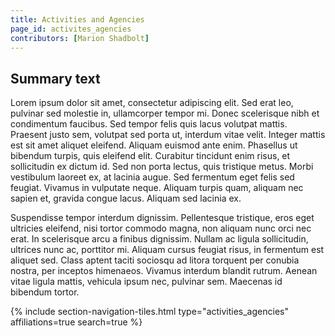 ```yaml
---
title: Activities and Agencies
page_id: activites_agencies
contributors: [Marion Shadbolt]
---
```


## Summary text

Lorem ipsum dolor sit amet, consectetur adipiscing elit. Sed erat leo, pulvinar sed molestie in, ullamcorper tempor mi. Donec scelerisque nibh et condimentum faucibus. Sed tempor felis quis lacus volutpat mattis. Praesent justo sem, volutpat sed porta ut, interdum vitae velit. Integer mattis est sit amet aliquet eleifend. Aliquam euismod ante enim. Phasellus ut bibendum turpis, quis eleifend elit. Curabitur tincidunt enim risus, et sollicitudin ex dictum id. Sed non porta lectus, quis tristique metus. Morbi vestibulum laoreet ex, at lacinia augue. Sed fermentum eget felis sed feugiat. Vivamus in vulputate neque. Aliquam turpis quam, aliquam nec sapien et, gravida congue lacus. Aliquam sed lacinia ex.

Suspendisse tempor interdum dignissim. Pellentesque tristique, eros eget ultricies eleifend, nisi tortor commodo magna, non aliquam nunc orci nec erat. In scelerisque arcu a finibus dignissim. Nullam ac ligula sollicitudin, ultrices nunc ac, porttitor mi. Aliquam cursus feugiat risus, in fermentum est aliquet sed. Class aptent taciti sociosqu ad litora torquent per conubia nostra, per inceptos himenaeos. Vivamus interdum blandit rutrum. Aenean vitae ligula mattis, vehicula ipsum nec, pulvinar sem. Maecenas id bibendum tortor.

{% include section-navigation-tiles.html type="activities_agencies" affiliations=true search=true %}
